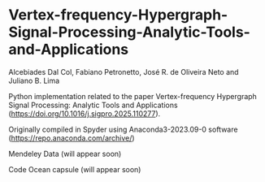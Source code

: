 # Vertex-frequency-Hypergraph-Signal-Processing-Analytic-Tools-and-Applications

Alcebiades Dal Col, Fabiano Petronetto, José R. de Oliveira Neto and Juliano B. Lima

Python implementation related to the paper Vertex-frequency Hypergraph Signal Processing: Analytic Tools and Applications (https://doi.org/10.1016/j.sigpro.2025.110277).

Originally compiled in Spyder using Anaconda3-2023.09-0 software (https://repo.anaconda.com/archive/)

Mendeley Data (will appear soon)

Code Ocean capsule (will appear soon)
